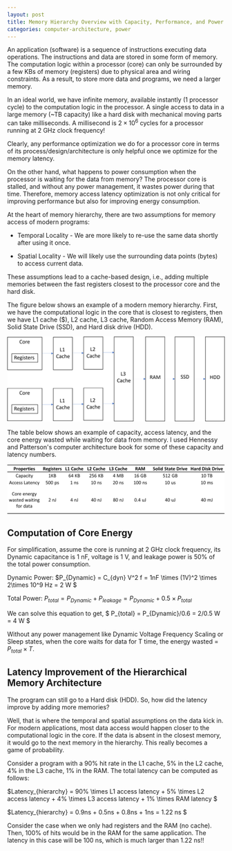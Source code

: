 ```yaml
---
layout: post
title: Memory Hierarchy Overview with Capacity, Performance, and Power Implications
categories: computer-architecture, power
---
```


An application (software) is a sequence of instructions executing data operations. The instructions and data are 
stored in some form of memory. The computation logic within a processor (core) can only be surrounded by a few KBs of memory (registers) due 
to physical area and wiring constraints. As a result, to store more data and programs, we need a larger memory. 

In an ideal world, we have infinite memory, available instantly (1 processor cycle) to the computation logic in the processor. 
A single access to data in a large memory (~TB capacity) like a hard disk with mechanical moving parts can take milliseconds. 
A millisecond is $2 \times 10^6$ cycles for a processor running at 2 GHz clock frequency! 

Clearly, any performance optimization we do for a processor core in terms of its process/design/architecture is only helpful once we optimize for the memory latency. 

On the other hand, what happens to power consumption when the processor is waiting for the data from memory? The processor core is stalled, and without any power management, it wastes power during that time. Therefore, memory access latency optimization is not only critical for improving performance but also for improving energy consumption. 

At the heart of memory hierarchy, there are two assumptions for memory access of modern programs:

* Temporal Locality - We are more likely to re-use the same data shortly after using it once. 

* Spatial Locality - We will likely use the surrounding data points (bytes) to access current data. 

These assumptions lead to a cache-based design, i.e., adding multiple memories between the fast registers closest to the processor core and the hard disk. 

The figure below shows an example of a modern memory hierarchy. First, we have the computational logic in the core that is closest to registers, then we have L1 cache ($), L2 cache, L3 cache, 
Random Access Memory (RAM), Solid State Drive (SSD), and Hard disk drive (HDD). 

![Memory Hierarchy Example in a modern multi-core System on Chip](../_images/memory-hierarchy-example-2023.png)

The table below shows an example of capacity, access latency, and the core energy wasted while waiting for data from memory. I used Hennessy and Patterson's computer architecture book for some of these capacity and latency numbers.

![Memory Hierarchy Capacity, Latency and Energy](../_images/memory-hierarchy-table-2023.png)

## Computation of Core Energy 

For simplification, assume the core is running at 2 GHz clock frequency, its Dynamic capacitance is 1 nF, voltage is 1 V, and leakage power is 
50% of the total power consumption. 

Dynamic Power: $P_{Dynamic} = C_{dyn} V^2 f = 1nF \times (1V)^2 \times 2\times 10^9 Hz = 2 W $

Total Power: $P_{total} = P_{Dynamic} + P_{leakage} = P_{Dynamic} + 0.5 \times P_{total}$

We can solve this equation to get, $ P_{total} =  P_{Dynamic}/0.6 = 2/0.5 W = 4 W $

Without any power management like Dynamic Voltage Frequency Scaling or Sleep states, when the core waits for data for T time, 
the energy wasted = $P_{total} \times T$. 

## Latency Improvement of the Hierarchical Memory Architecture 

The program can still go to a Hard disk (HDD). So, how did the latency improve by adding more memories?  

Well, that is where the temporal and spatial assumptions on the data kick in. For modern applications, most data access would happen closer to the computational logic in the core. If the data is absent in the closest memory, it would go to the next memory in the hierarchy. This really becomes a game of probability. 

Consider a program with a 90% hit rate in the L1 cache, 5% in the L2 cache, 4% in the L3 cache, 1% in the RAM. The total latency can be computed as follows:

$Latency_{hierarchy} = 90\% \times L1 access latency + 5\% \times L2 access latency + 4\% \times L3 access latency + 1\% \times RAM latency  $

$Latency_{hierarchy} = 0.9ns + 0.5ns + 0.8ns + 1ns = 1.22 ns $

Consider the case when we only had registers and the RAM (no cache). Then, 100% of hits would be in the RAM for the same application. The latency in this case will be 100 ns, which is much larger than 1.22 ns!!